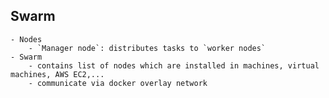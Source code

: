 ## Swarm
	- Nodes
		- `Manager node`: distributes tasks to `worker nodes`
	- Swarm
		- contains list of nodes which are installed in machines, virtual machines, AWS EC2,...
		- communicate via docker overlay network